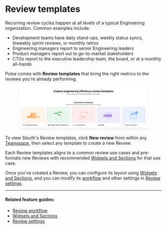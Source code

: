 # Review templates

Recurring review cycles happen at all levels of a typical Engineering organization. Common examples include:

* Development teams have daily stand-ups, weekly status syncs, biweekly sprint reviews, or monthly retros&#x20;
* Engineering managers report to senior Engineering leaders
* Product managers report out to go-to-market stakeholders&#x20;
* CTOs report to the executive leadership team, the board, or at a monthly all-hands

Pulse comes with **Review templates** that bring the right metrics to the reviews you're already performing.&#x20;

<figure><img src="../../.gitbook/assets/CleanShot 2025-02-11 at 09.30.16.png" alt=""><figcaption></figcaption></figure>

To view Sleuth's Review templates, click **New review** from within any [Teamspace](broken-reference), then select any template to create a new Review.&#x20;

Each Review templates aligns to a common review use cases and pre-formats new Reviews with recommended [Widgets and Sections](broken-reference) for that use case.&#x20;

Once you've created a Review, you can configure its layout using [Widgets and Sections](broken-reference), and you can modify its [workflow](broken-reference) and other settings in [Review settings](broken-reference).&#x20;

***

#### Related feature guides:

* [Review workflow](review-workflow.md)
* [Widgets and Sections](widgets-and-sections/)
* [Review settings](review-settings.md)

